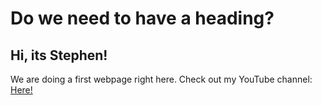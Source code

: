 # Do we need to have a heading?
## Hi, its Stephen!
We are doing a first webpage right here. Check out my YouTube channel: [Here!](https://www.youtube.com/channel/UCJp7FMq4xNOE5J6NJgBSmcA)

